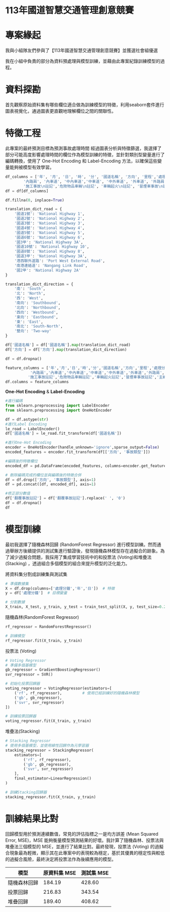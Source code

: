 113年國道智慧交通管理創意競賽
===
# 專案緣起
我與小組隊友們參與了【113年國道智慧交通管理創意競賽】並獲選社會組優選

我在小組中負責的部分為資料預處理與模型訓練，並藉由此專案紀錄訓練模型的過程。
# 資料探勘
首先觀察原始資料集有哪些欄位適合做為訓練模型的特徵，利用seaborn套件進行圖表視覺化，通過圖表更直觀地理解欄位之間的關聯性。
# 特徵工程
此專案的最終預測目標為預測事故處理時間
經過圖表分析與特徵篩選，我選擇了部分可能高度影響處理時間的欄位作為模型訓練的特徵，並針對類別型變量進行了編碼轉換，使用了 One-Hot Encoding 和 Label-Encoding 方法，以確保這些變量能夠被模型有效學習。
```python
df_columns = ['年', '月', '日', '時', '分', '國道名稱', '方向', '里程','處理分鐘', '事故類型', '死亡', '受傷',
        '內路肩', '內車道', '中內車道','中車道', '中外車道', '外車道', '外路肩','匝道','翻覆事故\n註記',
        '施工事故\n註記','危險物品車輛\n註記', '車輛起火\n註記', '冒煙車事故\n註記','主線中斷\n註記','肇事車輛']
df = df[df_columns]

df.fillna(0, inplace=True)

translation_dict_road = {
    '國道1號': 'National Highway 1',
    '國道2號': 'National Highway 2',
    '國道3號': 'National Highway 3',
    '國道4號': 'National Highway 4',
    '國道5號': 'National Highway 5',
    '國道6號': 'National Highway 6',
    '國3甲': 'National Highway 3A',
    '國道10號': 'National Highway 10',
    '國道8號': 'National Highway 8',
    '國道3甲': 'National Highway 3A',
    '港西聯外道路': 'Port West External Road',
    '南港連絡道': 'Nangang Link Road',
    '國2甲': 'National Highway 2A'
}

translation_dict_direction = {
    '南': 'South',
    '北': 'North',
    '西': 'West',
    '南向': 'Southbound',
    '北向': 'Northbound',
    '西向': 'Westbound',
    '東向': 'Eastbound',
    '東': 'East',
    '南北': 'South-North',
    '雙向': 'Two-way'
}

df['國道名稱'] = df['國道名稱'].map(translation_dict_road)
df['方向'] = df['方向'].map(translation_dict_direction)

df = df.dropna()

feature_columns = ['年','月','日','時','分','國道名稱','方向','里程','處理分鐘','事故類型','死亡','受傷',
           '內路肩','內車道','中內車道','中車道','中外車道','外車道','外路肩','匝道','翻覆事故註記',
          '施工事故註記','危險物品車輛註記','車輛起火註記','冒煙車事故註記','主線中斷註記','肇事車輛']
df.columns = feature_columns
```
**One-Hot Encoding**  &   **Label-Encoding**
```python
#進行編碼
from sklearn.preprocessing import LabelEncoder
from sklearn.preprocessing import OneHotEncoder

df = df.astype(str)
#進行Label Encoding
le_road = LabelEncoder()
df['國道名稱'] = le_road.fit_transform(df['國道名稱'])

#進行One-Hot Encoding
encoder = OneHotEncoder(handle_unknown='ignore',sparse_output=False)
encoded_features = encoder.fit_transform(df[['方向', '事故類型']])

#編碼後的特徵欄位
encoded_df = pd.DataFrame(encoded_features, columns=encoder.get_feature_names_out(['方向', '事故類型']))

# 刪除編碼完成的欄位並與編碼後的特徵合併
df = df.drop(['方向', '事故類型'], axis=1)
df = pd.concat([df, encoded_df], axis=1)

#修正部分數值
df['翻覆事故註記'] = df['翻覆事故註記'].replace(' ', '0')
df = df.dropna()
df
```
# 模型訓練
最初我選擇了隨機森林回歸 (RandomForest Regressor) 進行模型訓練。然而通過舉辦方後續提供的測試集進行驗證後，發現隨機森林模型存在過擬合的跡象。為了減少過擬合問題，我採用了集成學習技術中的和投票法 (Voting)和堆疊法 (Stacking) ，透過組合多個模型的組合來提升模型的泛化能力。


將資料集分割成訓練集與測試集
```python
# 準備數據集
X = df.drop(columns=['處理分鐘','年','日'])  # 特徵
y = df['處理分鐘']  # 目標變量

# 分割數據
X_train, X_test, y_train, y_test = train_test_split(X, y, test_size=0.2, random_state=42)
```
隨機森林(RandomForest Regressor)
```python
rf_regressor = RandomForestRegressor()

# 訓練模型
rf_regressor.fit(X_train, y_train)
```
投票法 (Voting)
```python
# Voting Regressor
# 準備多個基模型
gb_regressor = GradientBoostingRegressor()
svr_regressor = SVR()

# 初始化投票回歸器
voting_regressor = VotingRegressor(estimators=[
    ('rf', rf_regressor),         # 使用已經訓練好的隨機森林模型
    ('gb', gb_regressor),
    ('svr', svr_regressor)
])

# 訓練投票回歸器
voting_regressor.fit(X_train, y_train)
```
堆疊法(Stacking)
```python
# Stacking Regressor
# 使用多個基模型，並使用線性回歸作為元學習器
stacking_regressor = StackingRegressor(
    estimators=[
        ('rf', rf_regressor),
        ('gb', gb_regressor),
        ('svr', svr_regressor)
    ],
    final_estimator=LinearRegression()
)

# 訓練Stacking回歸器
stacking_regressor.fit(X_train, y_train)
```
# 訓練結果比對
回歸模型用於預測連續數值，常見的評估指標之一是均方誤差 (Mean Squared Error, MSE)，MSE 能夠衡量模型預測結果的好壞。我計算了隨機森林、投票法與堆疊法三個模型的 MSE，並進行了結果比對。最終發現，投票法 (Voting) 的過擬合現象最為輕微，顯示其在此專案中的表現較為穩定，基於其優異的穩定性與較低的過擬合風險，最終決定將投票法作為後續應用的模型。


| 模型          | 原資料集 MSE | 測試集 MSE  |
| ------------- | ------------ | ----------- |
| 隨機森林回歸  | 184.19       | 428.60      |
| 投票回歸      | 216.83       | 343.54      |
| 堆疊回歸      | 189.40       | 408.62      |



